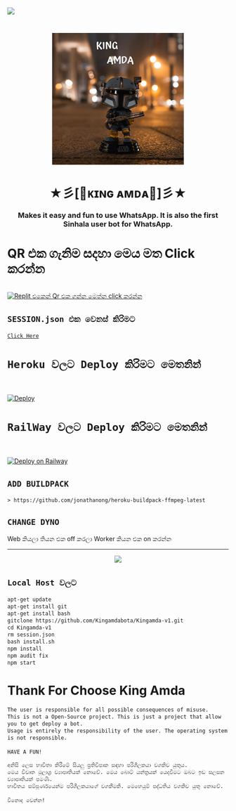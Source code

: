 <h1></h1>
<img src="https://l.top4top.io/p_2113frzq11.png" />

<h1></h1>
<p align="center"><img src="/image/kingamda.jpg" alt="javascript" width="300" height="300"/></p>
<h1></h1>
<h1 align="center">★彡[👑ᴋɪɴɢ ᴀᴍᴅᴀ👑]彡★</h1>
<h3 align="center">
    Makes it easy and fun to use WhatsApp. It is also the first Sinhala user bot for WhatsApp.</h3>
<h1>QR එක ගැනිම සදහා මෙය මත Click කරන්න</h1>

<br><a href="https://replit.com/@KIngAmda1/Kinag-Amda-V1" target="_blank"> <img src="https://i.ibb.co/KGJCkrS/qr-scan.gif" alt="Replit එකෙන් ‍Qr එක ගන්න මෙත්න click කරන්න" /> </a>

## `SESSION.json එක වෙනස් කිරිමට`

[`Click Here`](https://github.com/Kingamdabota/Kingamda-v1/blob/main/session.json#L1)

# `Heroku වලට Deploy කිරිමට මෙතනින්` <br><br>
[![Deploy](https://www.herokucdn.com/deploy/button.svg)](https://heroku.com)<br>
# `RailWay වලට Deploy කිරිමට මෙතනින්` <br><br>
[![Deploy on Railway](https://railway.app/button.svg)](https://railway.app)

## `ADD BUILDPACK`

```
> https://github.com/jonathanong/heroku-buildpack-ffmpeg-latest
```


## `CHANGE DYNO`

Web කියලා තියන එක off කරලා Worker කියන එක on කරන්න

----------

<p align="center">
  <img src="https://a.top4top.io/p_20888ybra1.jpg" />
</p>

## `Local Host වලට`

```apt-get upgrade
apt-get update
apt-get install git
apt-get install bash
gitclone https://github.com/Kingamdabota/Kingamda-v1.git
cd Kingamda-v1
rm session.json
bash install.sh
npm install
npm audit fix
npm start
```
<h1>Thank For Choose King Amda</h1>

```King Amda bot is an UserBot for WhatsApp That allowing you to get done so many tasks.
The user is responsible for all possible consequences of misuse.
This is not a Open-Source project. This is just a project that allow you to get deploy a bot.
Usage is entirely the responsibility of the user. The operating system is not responsible.

HAVE A FUN!
```

```කිං ඇම්ඩා බොට් යනු WhatsApp සඳහා වන පරිශීලක බොට් එකක් වන අතර එමඟින් ඔබට බොහෝ කාර්යයන් ඉටු කිරීමට ඉඩ සලසයි.
අනිසි ලෙස භාවිතා කිරීමේ සියලු ප්‍රතිවිපාක සඳහා පරිශීලකයා වගකිව යුතුය.
මෙය විවෘත මූලාශ්‍ර ව්‍යාපෘතියක් නොවේ. මෙය බොට් යන්ත්‍රයක් යෙදවීමට ඔබට ඉඩ සලසන ව්‍යාපෘතියක් පමණි.
භාවිතය සම්පූර්ණයෙන්ම පරිශීලකයාගේ වගකීමකි. මෙහෙයුම් පද්ධතිය වගකිව යුතු නොවේ.

විනොද වෙන්න!
```



